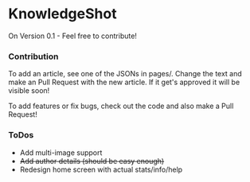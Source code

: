 # KnowledgeShot

On Version 0.1 - Feel free to contribute!

### Contribution
To add an article, see one of the JSONs in pages/. Change the text and make an Pull Request with the new article. If it get's approved it will be visible soon!

To add features or fix bugs, check out the code and also make a Pull Request!

### ToDos

- Add multi-image support
- ~~Add author details (should be easy enough)~~
- Redesign home screen with actual stats/info/help